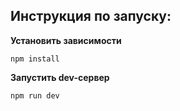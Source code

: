 ## Инструкция по запуску:

**Установить зависимости**
```
npm install
```

**Запустить dev-сервер**
```
npm run dev
```
